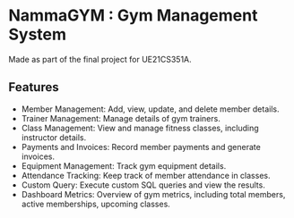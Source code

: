 # NammaGYM : Gym Management System

Made as part of the final project for UE21CS351A.

## Features

- Member Management: Add, view, update, and delete member details.
- Trainer Management: Manage details of gym trainers.
- Class Management: View and manage fitness classes, including instructor details.
- Payments and Invoices: Record member payments and generate invoices.
- Equipment Management: Track gym equipment details.
- Attendance Tracking: Keep track of member attendance in classes.
- Custom Query: Execute custom SQL queries and view the results.
- Dashboard Metrics: Overview of gym metrics, including total members, active memberships, upcoming classes.


